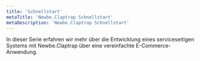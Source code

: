 ```yaml
---
title: 'Schnellstart'
metaTitle: 'Newbe.Claptrap Schnellstart'
metaDescription: 'Newbe.Claptrap Schnellstart'
---
```


In dieser Serie erfahren wir mehr über die Entwicklung eines serviceseitigen Systems mit Newbe.Claptrap über eine vereinfachte E-Commerce-Anwendung.
